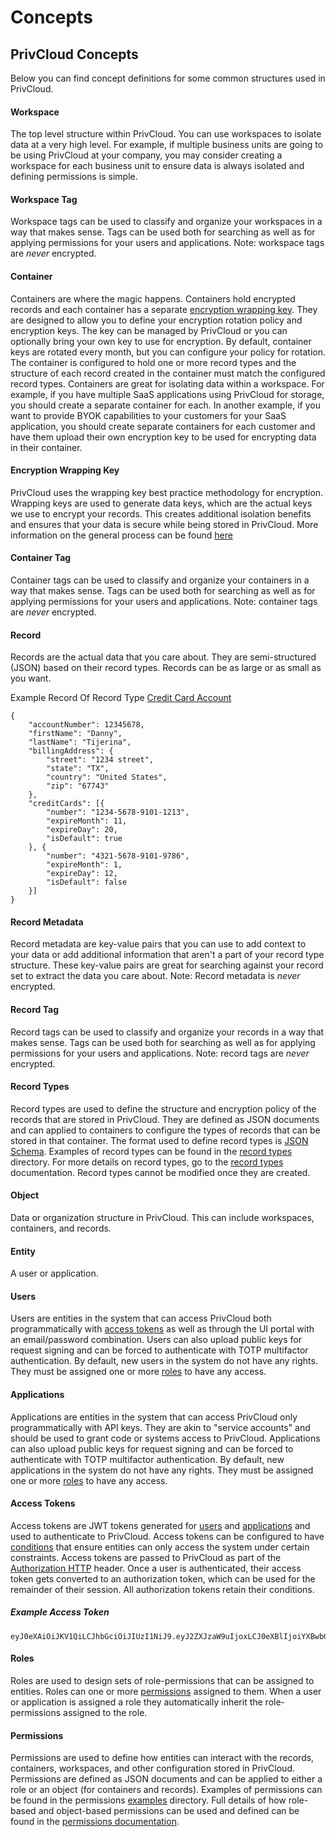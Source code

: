 # Concepts

## PrivCloud Concepts
Below you can find concept definitions for some common structures used in PrivCloud.

#### Workspace
The top level structure within PrivCloud. You can use workspaces to isolate data at a very high level. For example, 
if multiple business units are going to be using PrivCloud at your company, you may consider creating a workspace for each 
business unit to ensure data is always isolated and defining permissions is simple.

#### Workspace Tag
Workspace tags can be used to classify and organize your workspaces in a way that makes sense. Tags can be used both for searching
as well as for applying permissions for your users and applications. Note: workspace tags are *never* encrypted.

#### Container
Containers are where the magic happens. Containers hold encrypted records and each container has a separate [encryption wrapping 
key](#encryption-wrapping-key). They are designed to allow you to define your encryption rotation policy and encryption keys. 
The key can be managed by PrivCloud or you can optionally bring your own key to use for encryption. By default, container 
keys are rotated every month, but you can configure your policy for rotation. The container 
is configured to hold one or more record types and the structure of each record created in the container must match the 
configured record types. Containers are great for isolating data within a workspace. For example, if you have multiple SaaS 
applications using PrivCloud for storage, you should create a separate container for each. In another example, if you want 
to provide BYOK capabilities to your customers for your SaaS application, you should create separate containers for each 
customer and have them upload their own encryption key to be used for encrypting data in their container. 

#### Encryption Wrapping Key
PrivCloud uses the wrapping key best practice methodology for encryption. Wrapping keys are used to generate data keys, 
which are the actual keys we use to encrypt your records. This creates additional isolation benefits and ensures that your 
data is secure while being stored in PrivCloud. More information on the general process can be found [here](https://cloud.google.com/kms/docs/key-wrapping)

#### Container Tag
Container tags can be used to classify and organize your containers in a way that makes sense. Tags can be used both for searching
as well as for applying permissions for your users and applications. Note: container tags are *never* encrypted.

#### Record
Records are the actual data that you care about. They are semi-structured (JSON) based on their record types. Records can 
be as large or as small as you want. 


Example Record Of Record Type [Credit Card Account](examples/credit_cards_account_record.json)

```
{
	"accountNumber": 12345678,
	"firstName": "Danny",
	"lastName": "Tijerina",
	"billingAddress": {
		"street": "1234 street",
		"state": "TX",
		"country": "United States",
		"zip": "67743"
	},
	"creditCards": [{
		"number": "1234-5678-9101-1213",
		"expireMonth": 11,
		"expireDay": 20,
		"isDefault": true
	}, {
		"number": "4321-5678-9101-9786",
		"expireMonth": 1,
		"expireDay": 12,
		"isDefault": false
	}]
}
```

#### Record Metadata
Record metadata are key-value pairs that you can use to add context to your data or add additional information that aren't a part 
of your record type structure. These key-value pairs are great for searching against your record set to extract the data
you care about. Note: Record metadata is *never* encrypted.

#### Record Tag
Record tags can be used to classify and organize your records in a way that makes sense. Tags can be used both for searching
as well as for applying permissions for your users and applications. Note: record tags are *never* encrypted.

#### Record Types
Record types are used to define the structure and encryption policy of the records that are stored in PrivCloud. They are 
defined as JSON documents and can applied to containers to configure the types of records that can be stored in that 
container.  The format used to define record types is [JSON Schema](https://json-schema.org/). Examples of record types 
can be found in the [record types](examples/record_types) directory. For more details on record types, go to the 
[record types](documentation/record-types.md) documentation. Record types cannot be modified once they are created.

#### Object
Data or organization structure in PrivCloud. This can include workspaces, containers, and records. 

#### Entity
A user or application.

#### Users
Users are entities in the system that can access PrivCloud both programmatically with [access tokens](#access-tokens) as well as through 
the UI portal with an email/password combination. Users can also upload public keys for request signing and can be forced 
to authenticate with TOTP multifactor authentication. By default, new users in the system do not have any rights. They must 
be assigned one or more [roles](#roles) to have any access.

#### Applications
Applications are entities in the system that can access PrivCloud only programmatically with API keys. They are akin to 
"service accounts" and should be used to grant code or systems access to PrivCloud. Applications can also upload public keys 
for request signing and can be forced to authenticate with TOTP multifactor authentication. By default, new applications
 in the system do not have any rights. They must be assigned one or more [roles](#roles) to have any access.

#### Access Tokens
Access tokens are JWT tokens generated for [users](#users) and [applications](#applications) and used to authenticate to PrivCloud.
Access tokens can be configured to have [conditions](documentation/conditions.md) that ensure entities can only access the
system under certain constraints. Access tokens are passed to PrivCloud as part of the [Authorization HTTP](https://swagger.io/docs/specification/authentication/bearer-authentication/)
header. Once a user is authenticated, their access token gets converted to an authorization token, which can be used for the 
remainder of their session. All authorization tokens retain their conditions.

##### Example Access Token
```
eyJ0eXAiOiJKV1QiLCJhbGciOiJIUzI1NiJ9.eyJ2ZXJzaW9uIjoxLCJ0eXBlIjoiYXBwbGljYXRpb25fYWNjZXNzIiwic3VidHlwZSI6ImFwaSIsIm5hbWUiOiJmb28iLCJpZCI6MSwidXVpZCI6IjEyZWJiNWMwMTE3NzRiNzc5NGI3NGZhYWVhYTdkNmYxIiwiZm9yX3NpdGUiOiJodHRwczovL3RoaXNvbmUucHJpdmNsb3VkLmNvbSIsImlzc3VlZF90aW1lc3RhbXAiOiIyMDIxLTAxLTMwVDEyOjM1OjMxLjU4NDA2NiIsInNpZ25hdHVyZV9wdWJsaWNfa2V5IjoibGFramFsc2tkZmthc2pkZmtzamRmIiwidGFncyI6WyJtZmFfcHJlc2VudCJdLCJqdGlfYXV0aF90b2tlbiI6ImVhMTY4ZWU5MmIzOTQwNDY5OGU0YThjNmNhYmY5YmNhIiwiY29uZGl0aW9ucyI6e319.xl0eEqeOKXetWtVIymz8RQsep0TyAWmq8tRc2jJCCAE
```

#### Roles
Roles are used to design sets of role-permissions that can be assigned to entities. Roles can one or more
[permissions](documentation/permissions.md) assigned to them. When a user or application is assigned a role they automatically
inherit the role-permissions assigned to the role. 

#### Permissions
Permissions are used to define how entities can interact with the records, containers, workspaces, and other
configuration stored in PrivCloud. Permissions are defined as JSON documents and can be applied to either a role 
 or an object (for containers and records). Examples of permissions can be found in the permissions [examples](examples/permissions) 
 directory.  Full details of how role-based and object-based permissions can be used and defined can be found in the 
 [permissions documentation](documentation/permissions.md).
